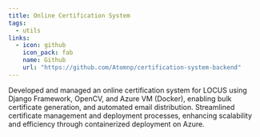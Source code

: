 ```yaml
---
title: Online Certification System
tags:
  - utils
links:
  - icon: github
    icon_pack: fab
    name: Github
    url: "https://github.com/Atomnp/certification-system-backend"
---
```


Developed and managed an online certification system for LOCUS using Django Framework, OpenCV, and Azure VM (Docker), enabling bulk certificate generation, and automated email distribution. Streamlined certificate management and deployment processes, enhancing scalability and efficiency through containerized deployment on Azure.
